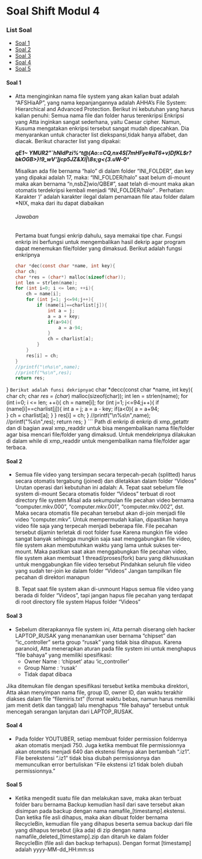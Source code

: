 # Soal Shift Modul 4

### List Soal
- [Soal 1](#Soal_1)
- [Soal 2](#Soal_2)
- [Soal 3](#Soal_3)
- [Soal 4](#Soal_4)
- [Soal 5](#Soal_5)

#### Soal 1
- Atta menginginkan nama file system yang akan kalian buat adalah “AFSHiaAP”, yang nama kepanjangannya adalah AHHA’s File System: Hierarchical and Advanced Protection. Berikut ini kebutuhan yang harus kalian penuhi:
Semua nama file dan folder harus terenkripsi
Enkripsi yang Atta inginkan sangat sederhana, yaitu Caesar cipher. Namun, Kusuma mengatakan enkripsi tersebut sangat mudah dipecahkan. Dia menyarankan untuk character list diekspansi,tidak hanya alfabet, dan diacak. Berikut character list yang dipakai:

	***qE1~ YMUR2"`hNIdPzi%^t@(Ao:=CQ,nx4S[7mHFye#aT6+v)DfKL$r?bkOGB>}!9_wV']jcp5JZ&Xl|\8s;g<{3.u*W-0***

	Misalkan ada file bernama “halo” di dalam folder “INI_FOLDER”, dan key yang dipakai adalah 17, maka:
“INI_FOLDER/halo” saat belum di-mount maka akan bernama “n,nsbZ]wio/QBE#”, saat telah di-mount maka akan otomatis terdekripsi kembali menjadi “INI_FOLDER/halo” .
Perhatian: Karakter ‘/’ adalah karakter ilegal dalam penamaan file atau folder dalam *NIX, maka dari itu dapat diabaikan

    ###### Jawaban
    Pertama buat fungsi enkrip dahulu, saya memakai tipe char.  Fungsi enkrip ini berfungsi untuk mengembalikan hasil dekrip agar program dapat menemukan file/folder yang dimaksud. Berikut adalah fungsi enkripnya
	```c
	char *dec(const char *name, int key){
	char ch;
	char *res = (char*) malloc(sizeof(char));
	int len = strlen(name);
	for (int i=0; i <= len; ++i){
		ch = name[i];
		for (int j=1; j<=94;j++){
			if (name[i]==charlist[j]){
				int a = j;
				a = a + key;
				if(a>94){
					a = a-94;				
				}
				ch = charlist[a];
			}
		}
		res[i] = ch;
	}
	//printf("\n%s\n",name);
	//printf("%s\n",res);
	return res;
}
	```
	Berikut adalah funsi dekripnya
	```c
char *decc(const char *name, int key){
	char ch;
	char *res = (char*) malloc(sizeof(char));
	int len = strlen(name);
	for (int i=0; i <= len; ++i){
		ch = name[i];
		for (int j=1; j<=94;j++){
			if (name[i]==charlist[j]){
				int a = j;
				a = a - key;
				if(a<0){
					a = a+94;				
				}
				ch = charlist[a];
			}
		}
		res[i] = ch;
	}
	//printf("\n%s\n",name);
	//printf("%s\n",res);
	return res;
}
	```
	Path di enkrip di enkrip di xmp_getattr dan di bagian awal xmp_readdir untuk bisa mengembalikan nama file/folder agar bisa mencari file/folder yang dimaksud. Untuk mendekripnya dilakukan di dalam while di xmp_readdir untuk mengembalikan nama file/folder agar terbaca.

#### Soal 2
- Semua file video yang tersimpan secara terpecah-pecah (splitted) harus secara otomatis tergabung (joined) dan diletakkan dalam folder “Videos”
Urutan operasi dari kebutuhan ini adalah:
    A. Tepat saat sebelum file system di-mount
        Secara otomatis folder “Videos” terbuat di root directory file system
        Misal ada sekumpulan file pecahan video bernama “computer.mkv.000”, “computer.mkv.001”, “computer.mkv.002”, dst. Maka secara otomatis file pecahan tersebut akan di-join menjadi file video “computer.mkv”. Untuk mempermudah kalian, dipastikan hanya video file saja yang terpecah menjadi beberapa file. File pecahan tersebut dijamin terletak di root folder fuse
       Karena mungkin file video sangat banyak sehingga mungkin saja saat menggabungkan file video, file system akan membutuhkan waktu yang lama untuk sukses ter-mount. Maka pastikan saat akan menggabungkan file pecahan video, file system akan membuat 1 thread/proses(fork) baru yang dikhususkan untuk menggabungkan file video tersebut
       Pindahkan seluruh file video yang sudah ter-join ke dalam folder “Videos”
       Jangan tampilkan file pecahan di direktori manapun
	
    B. Tepat saat file system akan di-unmount
         Hapus semua file video yang berada di folder “Videos”, tapi jangan hapus file pecahan yang terdapat di root directory file system
         Hapus folder “Videos” 

#### Soal 3
- Sebelum diterapkannya file system ini, Atta pernah diserang oleh hacker LAPTOP_RUSAK yang menanamkan user bernama “chipset” dan “ic_controller” serta group “rusak” yang tidak bisa dihapus. Karena paranoid, Atta menerapkan aturan pada file system ini untuk menghapus “file bahaya” yang memiliki spesifikasi:
   - Owner Name 	: ‘chipset’ atau ‘ic_controller’
   - Group Name	: ‘rusak’
   - Tidak dapat dibaca
   
 Jika ditemukan file dengan spesifikasi tersebut ketika membuka direktori, Atta akan menyimpan nama file, group ID, owner ID, dan waktu terakhir diakses dalam file “filemiris.txt” (format waktu bebas, namun harus memiliki jam menit detik dan tanggal) lalu menghapus “file bahaya” tersebut untuk mencegah serangan lanjutan dari LAPTOP_RUSAK.

   
#### Soal 4
- Pada folder YOUTUBER, setiap membuat folder permission foldernya akan otomatis menjadi 750. Juga ketika membuat file permissionnya akan otomatis menjadi 640 dan ekstensi filenya akan bertambah “.iz1”. File berekstensi “.iz1” tidak bisa diubah permissionnya dan memunculkan error bertuliskan “File ekstensi iz1 tidak boleh diubah permissionnya.”

#### Soal 5
- Ketika mengedit suatu file dan melakukan save, maka akan terbuat folder baru bernama Backup kemudian hasil dari save tersebut akan disimpan pada backup dengan nama namafile_[timestamp].ekstensi. Dan ketika file asli dihapus, maka akan dibuat folder bernama RecycleBin, kemudian file yang dihapus beserta semua backup dari file yang dihapus tersebut (jika ada) di zip dengan nama namafile_deleted_[timestamp].zip dan ditaruh ke dalam folder RecycleBin (file asli dan backup terhapus). Dengan format [timestamp] adalah yyyy-MM-dd_HH:mm:ss
